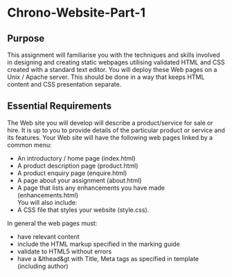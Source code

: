 # Chrono-Website-Part-1

## Purpose

This assignment will familiarise you with the techniques and skills involved in designing and creating static webpages utilising validated HTML and CSS created with a standard text editor. You will deploy these Web pages on a Unix / Apache server. This should be done in a way that keeps HTML content and CSS presentation separate.

## Essential Requirements

The Web site you will develop will describe a product/service for sale or hire.
It is up to you to provide details of the particular product or service and its features. Your Web site will have the following web pages linked by a common menu:
* An introductory / home page (index.html)
* A product description page (product.html)
* A product enquiry page (enquire.html)
* A page about your assignment (about.html)
* A page that lists any enhancements you have made (enhancements.html) </br>
You will also include:
* A CSS file that styles your website (style.css).

In general the web pages must:
* have relevant content
* include the HTML markup specified in the marking guide
* validate to HTML5 without errors
* have a &lthead&gt with Title, Meta tags as specified in template (including author)
